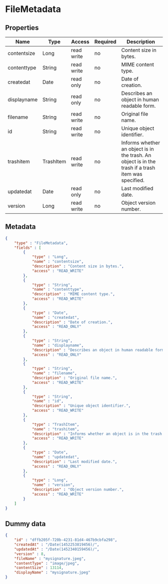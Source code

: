 FileMetadata
==

## Properties

| Name        | Type      | Access     | Required | Description                                                                                         |
|-------------|-----------|------------|----------|-----------------------------------------------------------------------------------------------------|
| contentsize | Long      | read write | no       | Content size in bytes.                                                                              |
| contenttype | String    | read write | no       | MIME content type.                                                                                  |
| createdat   | Date      | read only  | no       | Date of creation.                                                                                   |
| displayname | String    | read only  | no       | Describes an object in human readable form.                                                         |
| filename    | String    | read write | no       | Original file name.                                                                                 |
| id          | String    | read write | no       | Unique object identifier.                                                                           |
| trashitem   | TrashItem | read write | no       | Informs whether an object is in the trash. An object is in the trash if a trash item was specified. |
| updatedat   | Date      | read only  | no       | Last modified date.                                                                                 |
| version     | Long      | read write | no       | Object version number.                                                                              |

## Metadata

```JSON
{
	"type" : "FileMetadata",
	"fields" : [
		{
			"type" : "Long",
			"name" : "contentsize",
			"description" : "Content size in bytes.",
			"access" : "READ_WRITE"
		},
		{
			"type" : "String",
			"name" : "contenttype",
			"description" : "MIME content type.",
			"access" : "READ_WRITE"
		},
		{
			"type" : "Date",
			"name" : "createdat",
			"description" : "Date of creation.",
			"access" : "READ_ONLY"
		},
		{
			"type" : "String",
			"name" : "displayname",
			"description" : "Describes an object in human readable form.",
			"access" : "READ_ONLY"
		},
		{
			"type" : "String",
			"name" : "filename",
			"description" : "Original file name.",
			"access" : "READ_WRITE"
		},
		{
			"type" : "String",
			"name" : "id",
			"description" : "Unique object identifier.",
			"access" : "READ_WRITE"
		},
		{
			"type" : "TrashItem",
			"name" : "trashitem",
			"description" : "Informs whether an object is in the trash. An object is in the trash if a trash item was specified.",
			"access" : "READ_WRITE"
		},
		{
			"type" : "Date",
			"name" : "updatedat",
			"description" : "Last modified date.",
			"access" : "READ_ONLY"
		},
		{
			"type" : "Long",
			"name" : "version",
			"description" : "Object version number.",
			"access" : "READ_WRITE"
		}
	]
}
```

## Dummy data

```JSON
{
	"id" : "dffb205f-720b-4231-81d4-467b9cbfa298",
	"createdAt" : "/Date(1452253819456)/",
	"updatedAt" : "/Date(1452340159456)/",
	"version" : 8,
	"fileName" : "mysignature.jpeg",
	"contentType" : "image/jpeg",
	"contentSize" : 13114,
	"displayName" : "mysignature.jpeg"
}
```
